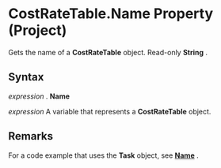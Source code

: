 
# CostRateTable.Name Property (Project)

Gets the name of a  **CostRateTable** object. Read-only **String** .


## Syntax

 _expression_ . **Name**

 _expression_ A variable that represents a **CostRateTable** object.


## Remarks

For a code example that uses the  **Task** object, see **[Name](2df034b0-13bc-f912-abbc-6b97b8c8d5ed.md)** .

